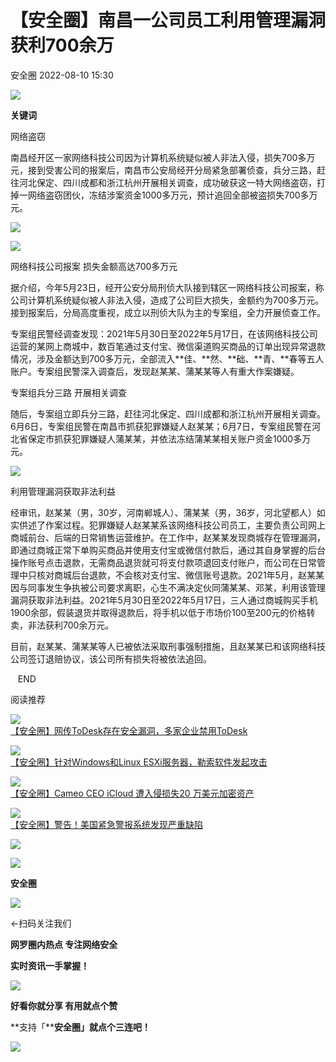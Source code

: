 #  【安全圈】南昌一公司员工利用管理漏洞获利700余万   
 安全圈   2022-08-10 15:30  
  
![](https://mmbiz.qpic.cn/mmbiz_jpg/aBHpjnrGylgQs8ftxyXqXs0B2RsUGJjgZrX3jEblj1iamd7hk5FjeBEV3pZ8ZmZ0QJWDOTCeoHPicwjZs98e66rw/640?wx_fmt=jpeg "")  
  
**关键词**  
  
  
  
网络盗窃  
  
  
南昌经开区一家网络科技公司因为计算机系统疑似被人非法入侵，损失700多万元，接到受害公司的报案后，南昌市公安局经开分局紧急部署侦查，兵分三路，赶往河北保定、四川成都和浙江杭州开展相关调查，成功破获这一特大网络盗窃，打掉一网络盗窃团伙，冻结涉案资金1000多万元，预计追回全部被盗损失700多万元。  
  
  
![](https://mmbiz.qpic.cn/mmbiz_png/aBHpjnrGylgQs8ftxyXqXs0B2RsUGJjgwbubfArwkKE4kX0ibDy9kJhLU82Reib81u0AKTTLqxQ1FepZI7Vp6vqg/640?wx_fmt=png "")  
  
![](https://mmbiz.qpic.cn/mmbiz_png/aBHpjnrGylgQs8ftxyXqXs0B2RsUGJjgL98ezVgLgdladwrWh6AuibeK5c1pHrP0Wg6bN5WJwy3b2K9Ij9AHBMg/640?wx_fmt=png "")  
  
网络科技公司报案 损失金额高达700多万元  
  
  
据介绍，今年5月23日，经开公安分局刑侦大队接到辖区一网络科技公司报案，称公司计算机系统疑似被人非法入侵，造成了公司巨大损失，金额约为700多万元。接到报案后，分局高度重视，成立以刑侦大队为主的专案组，全力开展侦查工作。  
  
  
专案组民警经调查发现：2021年5月30日至2022年5月17日，在该网络科技公司运营的某网上商城中，数百笔通过支付宝、微信渠道购买商品的订单出现异常退款情况，涉及金额达到700多万元，全部流入**佳、**然、**础、**青、**春等五人账户。专案组民警深入调查后，发现赵某某、蒲某某等人有重大作案嫌疑。  
  
  
专案组兵分三路 开展相关调查  
  
  
随后，专案组立即兵分三路，赶往河北保定、四川成都和浙江杭州开展相关调查。6月6日，专案组民警在南昌市抓获犯罪嫌疑人赵某某；6月7日，专案组民警在河北省保定市抓获犯罪嫌疑人蒲某某，并依法冻结蒲某某相关账户资金1000多万元。  
  
  
![](https://mmbiz.qpic.cn/mmbiz_png/aBHpjnrGylgQs8ftxyXqXs0B2RsUGJjgVmPyqXr3u2QVSB89ZqNWGabyylPRKIdiag5V8ibicLUkwEXAk14o6f4ww/640?wx_fmt=png "")  
  
  
利用管理漏洞获取非法利益  
  
  
经审讯，赵某某（男，30岁，河南郸城人）、蒲某某（男，36岁，河北望都人）如实供述了作案过程。犯罪嫌疑人赵某某系该网络科技公司员工，主要负责公司网上商城前台、后端的日常销售运营维护。在工作中，赵某某发现商城存在管理漏洞，即通过商城正常下单购买商品并使用支付宝或微信付款后，通过其自身掌握的后台操作账号点击退款，无需商品退货就可将支付款项退回支付账户，而公司在日常管理中只核对商城后台退款，不会核对支付宝、微信账号退款。2021年5月，赵某某因与同事发生争执被公司要求离职，心生不满决定伙同蒲某某、邓某，利用该管理漏洞获取非法利益。2021年5月30日至2022年5月17日，三人通过商城购买手机1900余部，假装退货并取得退款后，将手机以低于市场价100至200元的价格转卖，非法获利700余万元。  
  
  
目前，赵某某、蒲某某等人已被依法采取刑事强制措施，且赵某某已和该网络科技公司签订退赔协议，该公司所有损失将被依法追回。  
  
   END    
  
  
阅读推荐  
  
  
![](https://mmbiz.qpic.cn/mmbiz_png/aBHpjnrGyliayK5oyjo9ibwgoZBX3ztaU8KkJ8pF5CSN0ibemf7yqD3SYdK9DZYDEJN0AFL7U4B0cNpOibKba51n6Q/640?wx_fmt=png "")  
[【安全圈】网传ToDesk存在安全漏洞，多家企业禁用ToDesk](http://mp.weixin.qq.com/s?__biz=MzIzMzE4NDU1OQ==&mid=2652012203&idx=1&sn=35dea29c4476aabcccf8b64082b6393c&chksm=f36f52ebc418dbfd7b287c798687e4fdeaf1e40b9b187a280f82bd6707e20f2b4f7b53eaa772&scene=21#wechat_redirect)  
  
  
  
![](https://mmbiz.qpic.cn/mmbiz_jpg/aBHpjnrGylgQs8ftxyXqXs0B2RsUGJjg0zM0EbhEAwrWDAeNRn0BP5sUXhzibcicEo58Ugic1rOJF5reTicibkmOXpw/640?wx_fmt=jpeg "")  
[【安全圈】针对Windows和Linux ESXi服务器，勒索软件发起攻击](http://mp.weixin.qq.com/s?__biz=MzIzMzE4NDU1OQ==&mid=2652012203&idx=2&sn=1fafd4dc5f647010f9cfa961cd919805&chksm=f36f52ebc418dbfd552f76646ab71747bb87933fe6c23d7ca00c332b6cd82993a46253663e5c&scene=21#wechat_redirect)  
  
  
  
![](https://mmbiz.qpic.cn/mmbiz_jpg/aBHpjnrGylgQs8ftxyXqXs0B2RsUGJjgXaPYXuGtbvAjT3pwVPOEicuiauCPH8GFl7mlOvLB3KwViaKaABbAg7m4A/640?wx_fmt=jpeg "")  
[【安全圈】Cameo CEO iCloud 遭入侵损失20 万美元加密资产](http://mp.weixin.qq.com/s?__biz=MzIzMzE4NDU1OQ==&mid=2652012203&idx=3&sn=d62280e83b5e4c66d106563494fa06d4&chksm=f36f52ebc418dbfdbc169f647157c7b45a2741ee980c96d905de51eef23b7d37f46dc9e4532d&scene=21#wechat_redirect)  
  
  
  
![](https://mmbiz.qpic.cn/mmbiz_jpg/aBHpjnrGylgQs8ftxyXqXs0B2RsUGJjgnu9oosV3Emt79jhvTU24TByicoRVnAyCA9qfWPic3Oke3Jiaibf2Ws64Og/640?wx_fmt=jpeg "")  
[【安全圈】警告！美国紧急警报系统发现严重缺陷](http://mp.weixin.qq.com/s?__biz=MzIzMzE4NDU1OQ==&mid=2652012203&idx=4&sn=99597d0050de24e7c544ffa9e30b6f3f&chksm=f36f52ebc418dbfdb9d4c089bac452e671cab7fff056c2d0baaf3940c4ee1650e657bf3d36aa&scene=21#wechat_redirect)  
  
  
  
  
  
![](https://mmbiz.qpic.cn/mmbiz_gif/aBHpjnrGylgeVsVlL5y1RPJfUdozNyCEft6M27yliapIdNjlcdMaZ4UR4XxnQprGlCg8NH2Hz5Oib5aPIOiaqUicDQ/640?wx_fmt=gif&wxfrom=5&wx_lazy=1 "")  
  
  
  
![](https://mmbiz.qpic.cn/mmbiz_png/aBHpjnrGylgeVsVlL5y1RPJfUdozNyCEDQIyPYpjfp0XDaaKjeaU6YdFae1iagIvFmFb4djeiahnUy2jBnxkMbaw/640?wx_fmt=png&wxfrom=5&wx_lazy=1&wx_co=1 "")  
  
**安全圈**  
  
![](https://mmbiz.qpic.cn/mmbiz_gif/aBHpjnrGylgeVsVlL5y1RPJfUdozNyCEft6M27yliapIdNjlcdMaZ4UR4XxnQprGlCg8NH2Hz5Oib5aPIOiaqUicDQ/640?wx_fmt=gif&wxfrom=5&wx_lazy=1 "")  
  
  
←扫码关注我们  
  
**网罗圈内热点 专注网络安全**  
  
**实时资讯一手掌握！**  
  
  
![](https://mmbiz.qpic.cn/mmbiz_gif/aBHpjnrGylgeVsVlL5y1RPJfUdozNyCE3vpzhuku5s1qibibQjHnY68iciaIGB4zYw1Zbl05GQ3H4hadeLdBpQ9wEA/640?wx_fmt=gif&wxfrom=5&wx_lazy=1 "")  
  
**好看你就分享 有用就点个赞**  
  
**支持「****安全圈」就点个三连吧！**  
  
![](https://mmbiz.qpic.cn/mmbiz_gif/aBHpjnrGylgeVsVlL5y1RPJfUdozNyCE3vpzhuku5s1qibibQjHnY68iciaIGB4zYw1Zbl05GQ3H4hadeLdBpQ9wEA/640?wx_fmt=gif&wxfrom=5&wx_lazy=1 "")  
  
